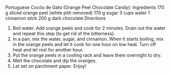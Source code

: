 Portuguese Cocós de Gato (Orange Peel Chocolate Candy):
Ingredients
170 g sliced orange peel (white pith removed)
170 g sugar
3 cups water
1 cinnamon stick
200 g dark chocolate
Directions
1. Boil water. Add orange peels and cook for 2 minutes. Drain out the water and repeat this step (to get rid of the bitterness).
2. In a pan, mix the water, sugar, and cinnamon. When it starts boiling, mix in the orange peels and let it cook for one hour on low heat. Turn off heat and let rest for another hour.
3. Put the orange peels in a cooling rack and leave them overnight to dry.
4. Melt the chocolate and dip the oranges.
5. Let set on parchment paper. Enjoy!
